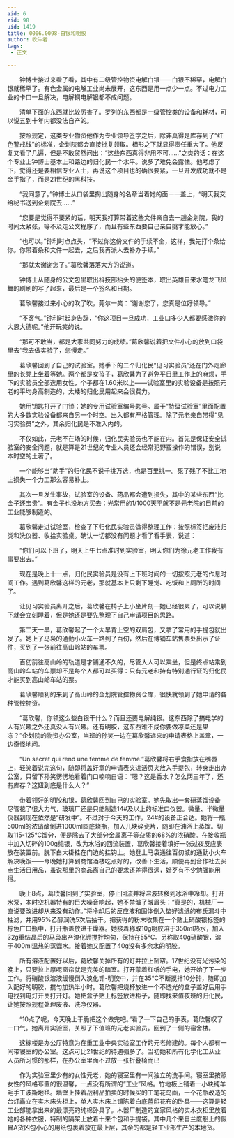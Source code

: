 ```yaml
---
aid: 6
zid: 98
uid: 1419
title: 0006.0098-白银和明胶
author: 吹牛者
tags: 
 - 正文

---
```




　　钟博士接过来看了看，其中有二级管控物资电解白银——白银不稀罕，电解白银就稀罕了。有色金属的电解工业尚未展开，这东西是用一点少一点。不过电力工业的卡口一旦解决，电解铜电解银都不成问题。

　　清单下面的东西就比较厉害了。罗列的东西都是一级管控类的设备和耗材，可以说五到十年内都没法自产的。

　　按照规定，这类专业物资他作为专业领导签字之后，除非真得是库存到了“红色警戒线”的标准，企划院都会直接批复领取。相形之下就显得责任重大了。他反复又看了几遍，但是不敢贸然问出：“这些东西真得非用不可……”之类的话：在这个专业上钟博士基本上和路边的归化民一个水平。说多了难免会露怯。他考虑了下，觉得还是要相信专业人士，再说这个项目也的确很要紧，一旦开发成功就不是金手指了，而是21世纪的黑科技。

　　“我同意了。”钟博士从口袋里掏出随身的名章当着她的面一一盖上，“明天我交给秘书送到企划院去……”

　　“您要是觉得不要紧的话，明天我打算带着这些文件亲自去一趟企划院，我的时间太紧张，等不及走公文程序了，而且有些东西要自己亲自挑才能放心。”

　　“也可以。”钟利时点点头，“不过你这份文件的手续不全，这样，我先打个条给你。你带着条和文件一起去，之后我再派人去补办手续。”

　　“那就太谢谢您了。”葛欣馨落落大方的说道。

　　钟博士从随身的公文包里取出科技部抬头的便签本，取出英雄自来水笔龙飞凤舞的刷刷的写了起来，最后是一个签名和日期。

　　葛欣馨接过来小心的吹了吹，莞尔一笑：“谢谢您了，您真是位好领导。”

　　“不客气。”钟利时起身告辞，“你这项目一旦成功，工业口多少人都要感激你的大恩大德呢。”他开玩笑的说。

　　“那可不敢当，都是大家共同努力的成绩。”葛欣馨说着把文件小心的放到口袋里去“我去做实验了，您慢走。”

　　葛欣馨回到了自己的试验室。她手下的二个归化民“见习实验员”还在门外走廊里的长凳上坐着等她。两个都是女孩子，葛欣馨为了避免平日里工作上的麻烦，手下的实验员全部选用女性，个子都在1.60米以上——试验室里的实验设备是按照元老的平均身高制造的，太矮的归化民用起来会很费力。

　　她用钥匙打开了门锁：她的专用试验室编号匙号。属于“特级试验室”里面配置的大多数实验设备都来自另一个时空。出入都有严格管理。除了元老亲自带得“见习实验员”之外，其余归化民是不准入内的。

　　不仅如此，元老不在场的时候，归化民实验员也不能在内。首先是保证安全试验室的安全问题，就是算是21世纪的专业人员还会经常犯野蛮操作的错误，别说本时空的土著了。

　　一个能够当“助手”的归化民不说千挑万选，也是百里挑一。死了残了不比工地上损失一个力工那么容易补上。

　　其次一旦发生事故，试验室的设备、药品都会遭到损失，其中的某些东西“比金子还宝贵”。有金子也没地方买去：光常用的1/1000天平就不是元老院的目前的工业能够制造的。

　　葛欣馨走进试验室，检查了下归化民实验员做得整理工作：按照标签把废液归类和洗仪器、收拾实验桌。确认一切都没有问题才看了看手表，说道：

　　“你们可以下班了，明天上午七点准时到实验室，明天你们为徐元老工作我有事要出去。”

　　现在是晚上十一点，归化民实验员是没有上下班时间的一切按照元老的作息时间工作。遇到葛欣馨这样的元老，那就基本上只剩下睡觉、吃饭和上厕所的时间了。

　　让见习实验员离开之后，葛欣馨在椅子上小坐片刻一她已经很累了，可以说躺下就会立刻睡着，但是她还是要先整理下自己申请项目的思路。

　　第二天一早，葛欣馨起了一个大早背上空的双肩包，又拿了常用的手提包就出发了。她上了马袅的通勤小火车一路到了百仞，然后在博铺车站售票处出示了证件，买到了一张前往高山岭站的车票。

　　百仞前往高山岭的轨道是才铺通不久的，尽管人人可以乘坐，但是终点站乘到高山岭车站的车票却不是每个人都可以买得：只有元老和持有特别通行证的归化民才能买到高山岭车站的票。

　　葛欣馨顺利的来到了高山岭的企划院管控物资仓库，很快就领到了她申请的各种管控物资。

　　“葛欣馨，你领这么些白银干什么？而且还要电解纯银。这东西除了搞电学的人有兴趣之外还真没人有兴趣。还有明胶，这东西难不成你要做凉菜还是果冻？”企划院的物资办公室，当班的孙笑一边在葛欣馨递来的申请表格上盖章，一边奇怪地问。

　　“Un secret qui rend une femme de femme.”葛欣馨将右手食指放在嘴唇上，轻笑着说完这句，随即将盖好章的申请表夹进活页夹放入手提包，转身走出办公室，只留下孙笑愣愣地看着门口喃喃自语：“嗯？这是香水？怎么两三年了，还有库存？这妞到底是什么人？”

　　带着领好的明胶和银，葛欣馨回到自己的实验室。她先取出一套研蒸馏设备 尽管花了很大力气，玻璃厂还是只能制造14#及以上的标准口仪器。微量、半微量仪器到现在依然是“研发中”。不过对于今天的工作，24#的设备正合适。她将一瓶500ml的浓硝酸倒进1000ml圆底烧瓶，加入几块碎瓷片，随即在油浴上蒸馏。切取115-125℃馏分，便是除去了大部分金属离子等杂质的68%的浓硝酸。在接收瓶中加入切碎的100g纯银，改为水浴的回流装置，葛欣馨接着填好一张过夜反应表放在装置前。脱下白大褂挂在门边的挂钩上。她登上马袅通往百仞城的通勤小火车解决晚饭——今晚她打算到商馆酒楼吃点好的，改善下生活，顺便再到合作社去买点生活日用品，虽说那里的商品离自己的要求还差得很远，好歹有不少勉强能用得。

　　晚上8点，葛欣馨回到了实验室，停止回流并将溶液转移到冰浴中冷却。打开水泵，本时空机器特有的巨大噪音响起，她不禁皱了皱眉头：“真是的，机械厂一直说要改进却从来没有动作。”将冷却后的反应液和固体倒入垫好滤纸的布氏漏斗中抽滤，并用95%乙醇润洗5次后抽干。把获得的粉末收集在一个贴上硝酸银标签的棕色广口瓶中，打开瓶盖放进干燥器。她接着称取10g明胶溶于350ml热水，加入32g重结晶后的马袅出产溴化钾搅拌均匀，保持在55℃。另称取40g硝酸银，溶于400ml温热的蒸馏水。接着她又配置了40g没有多余水的明胶。

　　所有溶液配置好以后，葛欣馨关掉所有的灯并拉上窗帘。17世纪没有光污染的晚上，只要拉上厚呢窗帘就是完美的暗室。打开蒙着红纸的手电，她开始了下一步工作。将硝酸银溶液缓慢倒入溴化钾-明胶中，并在35℃不断搅拌10分钟，随即加入配好的明胶，搅匀加热半小时。葛欣馨把烧杯放进一个不透光的盒子盖好后用手电找到电灯开关打开灯。她把盒子贴上标签放进柜子，随即找来值夜班的归化民，让她按照规程处理废液、洗净仪器。

　　“10点了呢，今天晚上干脆把这个做完吧。”看了一下自己的手表，葛欣馨叹了一口气。她离开实验室，关照了下值班的元老实验员。回到了一侧的宿舍楼。

　　这栋楼是办公厅特意为在重工业中央实验室工作的元老修建的。每个人都有一间带寝室的办公室。这点可比21世纪的待遇强多了。当初她和所有化学化工从业人员所习惯的那样，在办公室里面不过放一张折叠椅而已

　　作为实验室里少有的女性元老，她的寝室里有一间独立的洗手间。寝室里按照女性的风格布置的很温馨，一点没有所谓的“工业”风格。竹地板上铺着一小块纯羊毛手工波斯地毯。墙壁上挂着战利品拍卖的时候买的工笔花鸟画，一个花瓶改造的台灯矗立在实木床头柜上，单人实木床上铺陈着白底蓝印花布的卧具——这算是轻工业部能拿出来的最漂亮的纯棉卧具了。木器厂制造的宜家风格的实木衣柜里放着她的各种衣服，特制的隔架上放着十来个包和手提袋。其中几个来自兰度船上的假冒A货凶包小心的用纸包裹着放在最上层，其余的都是轻工业部生产的本地货。


